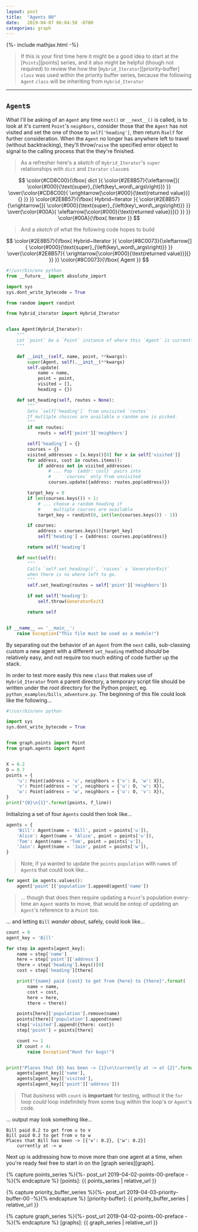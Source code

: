```yaml
---
layout: post
title:  "Agents 00"
date:   2019-04-07 06:04:58 -0700
categories: graph
---
```

{%- include mathjax.html -%}


> If this is your first time here it might be a good idea to start at the [`Points`][points] series, and it also might be helpful (though not required) to review the how the [`Hybrid_Iterator`][priority-buffer] `class` was used within the priority buffer series, because the following `Agent` `class` will be inheriting from `Hybrid_Iterator`

___


## `Agent`s


What I'll be asking of an `Agent` any time `next()` or `__next__()` is called, is to look at it's current `Point`'s `neighbors`, consider those that the `Agent` has not visited and set the one of those to `self['heading']`, then return it`self` for further consideration. When the `Agent` no longer has anywhere left to travel (without backtracking), they'll throw/`raise` the specified error object to signal to the calling process that the they're finished.


> As a refresher here's a _sketch_ of `Hybrid_Iterator`'s `super` relationships with `dict` and `Iterator` `class`es


$$
\color{#CD8C00}{\fbox{ dict }{
  \color{#2E8B57}{\xleftarrow[]{
    \color{#000}{\text{super}_{\left(key\_word\_args\right)}}
  }}
  \over{\color{#CD8C00}{
    \xrightarrow[\color{#000}{\text{returned value}}]{}
  }}
}}
\color{#2E8B57}{\fbox{ Hybrid~Iterator }{
  \color{#2E8B57}{\xrightarrow[]{
    \color{#000}{\text{super}_{\left(key\_word\_args\right)}}
  }}
  \over{\color{#00A}{
    \xleftarrow[\color{#000}{\text{returned value}}]{}
  }}
}}
\color{#00A}{\fbox{ Iterator }}
$$

> And a _sketch_ of what the following code hopes to build

$$
\color{#2E8B57}{\fbox{ Hybrid~Iterator }{
  \color{#8C0073}{\xleftarrow[]{
    \color{#000}{\text{super}_{\left(key\_word\_args\right)}}
  }}
  \over{\color{#2E8B57}{
    \xrightarrow[\color{#000}{\text{returned value}}]{}
  }}
}}
\color{#8C0073}{\fbox{ Agent }}
$$



```python
#!/usr/bin/env python
from __future__ import absolute_import

import sys
sys.dont_write_bytecode = True

from random import randint

from hybrid_iterator import Hybrid_Iterator


class Agent(Hybrid_Iterator):
    """
    Let `point` be a `Point` instance of where this `Agent` is currently
    """

    def __init__(self, name, point, **kwargs):
        super(Agent, self).__init__(**kwargs)
        self.update(
            name = name,
            point = point,
            visited = [],
            heading = {})

    def set_heading(self, routes = None):
        """
        Sets `self['heading']` from unvisited `routes`
        If multiple choices are available a random one is picked.
        """
        if not routes:
            routs = self['point']['neighbors']

        self['heading'] = {}
        courses = {}
        visited_addresses = [x.keys()[0] for x in self['visited']]
        for address, cost in routes.items():
            if address not in visited_addresses:
                # ... Pop `{addr: cost}` pairs into
                #     `courses` only from unvisited
                courses.update({address: routes.pop(address)})

        target_key = 0
        if len(courses.keys()) > 1:
            # ... choose a random heading if
            #     multiple courses are available
            target_key = randint(0, int(len(courses.keys()) - 1))

        if courses:
            address = courses.keys()[target_key]
            self['heading'] = {address: courses.pop(address)}

        return self['heading']

    def next(self):
        """
        Calls `self.set_heading()`, `raises` a `GeneratorExit`
        when there is no where left to go.
        """
        self.set_heading(routes = self['point']['neighbors'])

        if not self['heading']:
            self.throw(GeneratorExit)

        return self


if __name__ == '__main__':
    raise Exception("This file must be used as a module!")
```


By separating out the behavior of an `Agent` from the `next` calls, sub-classing custom a new agent with a different `set_heading` method _should_ be relatively easy, and not require too much editing of code further up the stack.


In order to test more easily this new `class` that makes use of `Hybrid_Iterator` from a parent directory, a temporary script file should be written under the _root_ directory for the Python project, eg. `python_examples/bills_adventure.py`. The beginning of this file could look like the following...


```python
#!/usr/bin/env python

import sys
sys.dont_write_bytecode = True


from graph.points import Point
from graph.agents import Agent


X = 0.2
O = 0.7
points = {
    'u': Point(address = 'u', neighbors = {'v': X, 'w': X}),
    'v': Point(address = 'v', neighbors = {'u': O, 'w': X}),
    'w': Point(address = 'w', neighbors = {'u': O, 'v': X}),
}
print("{0}\n{1}".format(points, f_line))
```

Initializing a set of four `Agents` could then look like...


```python
agents = {
    'Bill': Agent(name = 'Bill', point = points['u']),
    'Alice': Agent(name = 'Alice', point = points['u']),
    'Tom': Agent(name = 'Tom', point = points['v']),
    'Jain': Agent(name = 'Jain', point = points['w']),
}
```


> Note, if ya wanted to update the `points` `population` with `name`s of `Agent`s that could look like...


```python
for agent in agents.values():
    agent['point']['population'].append(agent['name'])
```


> ... though that does then require updating a `Point`'s population every-time an `Agent` wants to move, that would be ontop of updating an `Agent`'s reference to a `Point` too.


... and letting `Bill` _wander about_, safely, could look like...


```python
count = 0
agent_key = 'Bill'

for step in agents[agent_key]:
    name = step['name']
    here = step['point']['address']
    there = step['heading'].keys()[0]
    cost = step['heading'][there]

    print("{name} paid {cost} to get from {here} to {there}".format(
        name = name,
        cost = cost,
        here = here,
        there = there))

    points[here]['population'].remove(name)
    points[there]['population'].append(name)
    step['visited'].append({there: cost})
    step['point'] = points[there]

    count += 1
    if count > 4:
        raise Exception("Hunt for bugs!")


print("Places that {0} has been -> {1}\n\tcurrently at -> at {2}".format(
    agents[agent_key]['name'],
    agents[agent_key]['visited'],
    agents[agent_key]['point']['address']))
```


> That _business_ with `count` is __important__ for testing, without it the `for` loop _could_ loop indefinitely from some bug within the loop's or `Agent`'s code.


... output may look something like...


```
Bill paid 0.2 to get from u to v
Bill paid 0.2 to get from v to w
Places that Bill has been -> [{'v': 0.2}, {'w': 0.2}]
    currently at -> w
```


Next up is addressing how to move more than one agent at a time, when you're ready feel free to start in on the [graph series][graph].


{% capture points_series %}{%- post_url 2019-04-02-points-00-preface -%}{% endcapture %}
[points]: {{ points_series | relative_url }}

{% capture priority_buffer_series %}{%- post_url 2019-04-03-priority-buffer-00 -%}{% endcapture %}
[priority-buffer]: {{ priority_buffer_series | relative_url }}

{% capture graph_series %}{%- post_url 2019-04-02-points-00-preface -%}{% endcapture %}
[graphs]: {{ graph_series | relative_url }}
